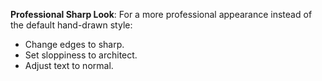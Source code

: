 

**Professional Sharp Look**: For a more professional appearance instead of the default hand-drawn style:

- Change edges to sharp.
- Set sloppiness to architect.
- Adjust text to normal.


